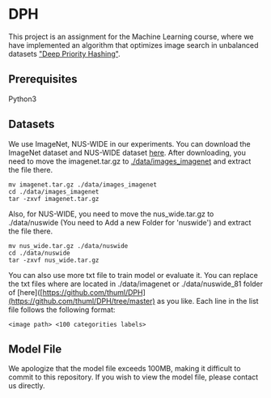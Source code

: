 # DPH
This project is an assignment for the Machine Learning course, where we have implemented an algorithm that optimizes image search in unbalanced datasets ["Deep Priority Hashing"](https://github.com/thuml/DPH).

## Prerequisites
Python3

## Datasets
We use ImageNet, NUS-WIDE in our experiments. You can download the ImageNet dataset and NUS-WIDE dataset [here](https://drive.google.com/drive/folders/0B7IzDz-4yH_HOXdoaDU4dk40RFE?usp=sharing).
After downloading, you need to move the imagenet.tar.gz to [./data/images_imagenet](./data/images_imagenet) and extract the file there.
```
mv imagenet.tar.gz ./data/images_imagenet
cd ./data/images_imagenet
tar -zxvf imagenet.tar.gz
```
Also, for NUS-WIDE, you need to move the nus_wide.tar.gz to ./data/nuswide (You need to Add a new Folder for 'nuswide') and extract the file there. 
```
mv nus_wide.tar.gz ./data/nuswide
cd ./data/nuswide
tar -zxvf nus_wide.tar.gz
```

You can also use more txt file to train model or evaluate it. You can replace the txt files where are located in ./data/imagenet or ./data/nuswide_81 folder of [here]([https://github.com/thuml/DPH](https://github.com/thuml/DPH/tree/master) as you like. Each line in the list file follows the following format:
```
<image path> <100 categorities labels>
```

## Model File
We apologize that the model file exceeds 100MB, making it difficult to commit to this repository. If you wish to view the model file, please contact us directly.
